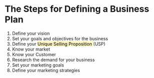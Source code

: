```table-of-contents
```
# The Steps for Defining a Business Plan
1. Define your vision
2. Set your goals and objectives for the business
3. Define your <mark style="background: #FFF3A3A6;">Unique Selling Proposition </mark>(USP)
4. Know your market
5. Know your Customer
6. Research the demand for your business
7. Set your marketing goals
8. Define your marketing strategies


